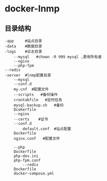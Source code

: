 # docker-lnmp
## 目录结构
    -app     #站点目录
    -data    #数据目录
    -logs    #日志目录
        --mysql   #chown -R 999 mysql ,更改所有者
        --nginx
        --php-fpm
	--redis
    -server  #lnmp配置目录
        --mysql
	    --conf.d  
		my.cnf  #配置文件
	    --scripts   #备份操作
		crontabfile   #定时任务 
		mysql-backup.sh   #备份
		Dcokerfile
	    --nginx
		--certs    #证书
		--conf.d
		    default.conf  #站点配置
		Dockerfile 
		nginx.conf   #配置文件

	    --php
		Dockerfile
		php-dev.ini
		php-fpm.conf
            --redis
		Dockerfile
	    docker-compose.yml

